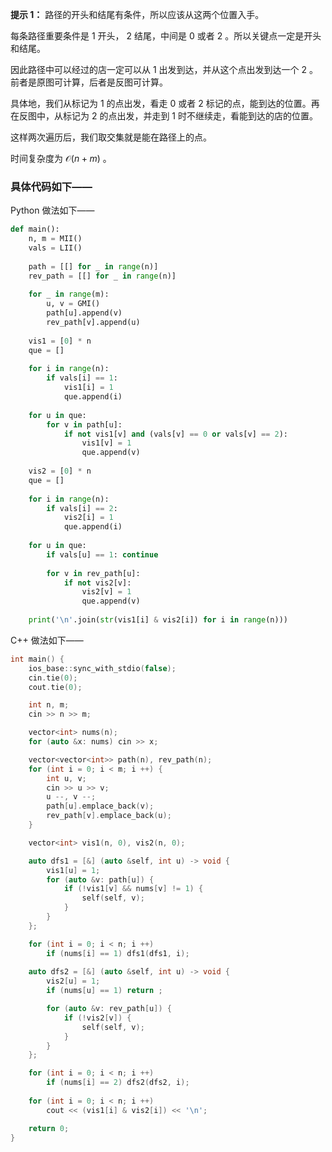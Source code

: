 **提示 1：** 路径的开头和结尾有条件，所以应该从这两个位置入手。

每条路径重要条件是 $1$ 开头， $2$ 结尾，中间是 $0$ 或者 $2$ 。所以关键点一定是开头和结尾。

因此路径中可以经过的店一定可以从 $1$ 出发到达，并从这个点出发到达一个 $2$ 。前者是原图可计算，后者是反图可计算。

具体地，我们从标记为 $1$ 的点出发，看走 $0$ 或者 $2$ 标记的点，能到达的位置。再在反图中，从标记为 $2$ 的点出发，并走到 $1$ 时不继续走，看能到达的店的位置。

这样两次遍历后，我们取交集就是能在路径上的点。

时间复杂度为 $\mathcal{O}(n+m)$ 。

### 具体代码如下——

Python 做法如下——

```Python []
def main():
    n, m = MII()
    vals = LII()
    
    path = [[] for _ in range(n)]
    rev_path = [[] for _ in range(n)]
    
    for _ in range(m):
        u, v = GMI()
        path[u].append(v)
        rev_path[v].append(u)
    
    vis1 = [0] * n
    que = []
    
    for i in range(n):
        if vals[i] == 1:
            vis1[i] = 1
            que.append(i)
    
    for u in que:
        for v in path[u]:
            if not vis1[v] and (vals[v] == 0 or vals[v] == 2):
                vis1[v] = 1
                que.append(v)
    
    vis2 = [0] * n
    que = []
    
    for i in range(n):
        if vals[i] == 2:
            vis2[i] = 1
            que.append(i)
    
    for u in que:
        if vals[u] == 1: continue
        
        for v in rev_path[u]:
            if not vis2[v]:
                vis2[v] = 1
                que.append(v)
    
    print('\n'.join(str(vis1[i] & vis2[i]) for i in range(n)))
```

C++ 做法如下——

```cpp []
int main() {
    ios_base::sync_with_stdio(false);
    cin.tie(0);
    cout.tie(0);

    int n, m;
    cin >> n >> m;

    vector<int> nums(n);
    for (auto &x: nums) cin >> x;

    vector<vector<int>> path(n), rev_path(n);
    for (int i = 0; i < m; i ++) {
        int u, v;
        cin >> u >> v;
        u --, v --;
        path[u].emplace_back(v);
        rev_path[v].emplace_back(u);
    }

    vector<int> vis1(n, 0), vis2(n, 0);

    auto dfs1 = [&] (auto &self, int u) -> void {
        vis1[u] = 1;
        for (auto &v: path[u]) {
            if (!vis1[v] && nums[v] != 1) {
                self(self, v);
            }
        }
    };

    for (int i = 0; i < n; i ++)
        if (nums[i] == 1) dfs1(dfs1, i);
    
    auto dfs2 = [&] (auto &self, int u) -> void {
        vis2[u] = 1;
        if (nums[u] == 1) return ;

        for (auto &v: rev_path[u]) {
            if (!vis2[v]) {
                self(self, v);
            }
        }
    };

    for (int i = 0; i < n; i ++)
        if (nums[i] == 2) dfs2(dfs2, i);
    
    for (int i = 0; i < n; i ++)
        cout << (vis1[i] & vis2[i]) << '\n';

    return 0;
}
```